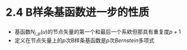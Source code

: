 # 2.4 B样条基函数进一步的性质

### 
- 基函数$N_{i,p}(u)$的节点矢量的第一个和最后一个系欸但那具有重复度$p+1$
- 定义在节点矢量上的$p$次B样条基函数是$p$次$Bernstein$多项式

